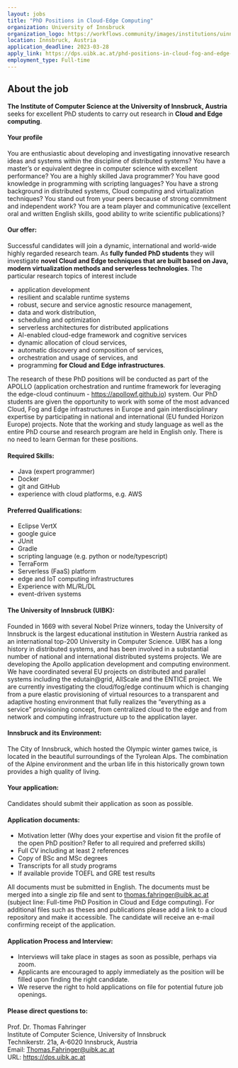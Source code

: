 ```yaml
---
layout: jobs
title: "PhD Positions in Cloud-Edge Computing"
organization: University of Innsbruck
organization_logo: https://workflows.community/images/institutions/uinnsbruck.png
location: Innsbruck, Austria
application_deadline: 2023-03-28
apply_link: https://dps.uibk.ac.at/phd-positions-in-cloud-fog-and-edge-computing/
employment_type: Full-time
---
```


## About the job

**The Institute of Computer Science at the University of Innsbruck, Austria** seeks for excellent PhD students to carry out research in **Cloud and Edge computing**.

#### Your profile

You are enthusiastic about developing and investigating innovative research ideas and systems within the discipline of distributed systems? You have a master’s or equivalent degree in computer science with excellent performance? You are a highly skilled Java programmer? You have good knowledge in programming with scripting languages? You have a strong background in distributed systems, Cloud computing and virtualization techniques? You stand out from your peers because of strong commitment and independent work? You are a team player and communicative (excellent oral and written English skills, good ability to write scientific publications)?

#### Our offer:

Successful candidates will join a dynamic, international and world-wide highly regarded research team. As **fully funded PhD students** they will investigate **novel Cloud and Edge techniques that are built based on Java, modern virtualization methods and serverless technologies**. The particular research topics of interest include

- application development
- resilient and scalable runtime systems
- robust, secure and service agnostic resource management,
- data and work distribution,
- scheduling and optimization
- serverless architectures for distributed applications
- AI-enabled cloud-edge framework and cognitive services
- dynamic allocation of cloud services,
- automatic discovery and composition of services,
- orchestration and usage of services, and
- programming **for Cloud and Edge infrastructures**.

The research of these PhD positions will be conducted as part of the APOLLO (application orchestration and runtime framework for leveraging the edge-cloud continuum - https://apollowf.github.io) system. Our PhD students are given the opportunity to work with some of the most advanced Cloud, Fog and Edge infrastructures in Europe and gain interdisciplinary expertise by participating in national and international (EU funded Horizon Europe) projects. Note that the working and study language as well as the entire PhD course and research program are held in English only. There is no need to learn German for these positions.

#### Required Skills:

- Java (expert programmer)
- Docker
- git and GitHub
- experience with cloud platforms, e.g. AWS

#### Preferred Qualifications:

- Eclipse VertX
- google guice
- JUnit
- Gradle
- scripting language (e.g. python or node/typescript)
- TerraForm
- Serverless (FaaS) platform
- edge and IoT computing infrastructures
- Experience with ML/RL/DL
- event-driven systems

#### The University of Innsbruck (UIBK):

Founded in 1669 with several Nobel Prize winners, today the University of Innsbruck is the largest educational institution in Western Austria ranked as an international top-200 University in Computer Science. UIBK has a long history in distributed systems, and has been involved in a substantial number of national and international distributed systems projects. We are developing the Apollo application development and computing environment. We have coordinated several EU projects on distributed and parallel systems including the edutain@grid, AllScale and the ENTICE project. We are currently investigating the cloud/fog/edge continuum which is changing from a pure elastic provisioning of virtual resources to a transparent and adaptive hosting environment that fully realizes the “everything as a service” provisioning concept, from centralized cloud to the edge and from network and computing infrastructure up to the application layer.

#### Innsbruck and its Environment:

The City of Innsbruck, which hosted the Olympic winter games twice, is located in the beautiful surroundings of the Tyrolean Alps. The combination of the Alpine environment and the urban life in this historically grown town provides a high quality of living.

#### Your application:

Candidates should submit their application as soon as possible.

#### Application documents:

- Motivation letter (Why does your expertise and vision fit the profile of the open PhD position? Refer to all required and preferred skills)
- Full CV including at least 2 references
- Copy of BSc and MSc degrees
- Transcripts for all study programs
- If available provide TOEFL and GRE test results

All documents must be submitted in English. The documents must be merged into a single zip file and sent to thomas.fahringer@uibk.ac.at (subject line: Full-time PhD Position in Cloud and Edge computing). For additional files such as theses and publications please add a link to a cloud repository and make it accessible. The candidate will receive an e-mail confirming receipt of the application.

#### Application Process and Interview:

- Interviews will take place in stages as soon as possible, perhaps via zoom.
- Applicants are encouraged to apply immediately as the position will be filled upon finding the right candidate.
- We reserve the right to hold applications on file for potential future job openings.

#### ﻿Please direct questions to:

Prof. Dr. Thomas Fahringer<br />
Institute of Computer Science, University of Innsbruck<br />
Technikerstr. 21a, A-6020 Innsbruck, Austria<br />
Email: Thomas.Fahringer@uibk.ac.at<br />
URL: https://dps.uibk.ac.at
